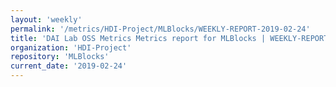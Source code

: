 ```yaml
---
layout: 'weekly'
permalink: '/metrics/HDI-Project/MLBlocks/WEEKLY-REPORT-2019-02-24'
title: 'DAI Lab OSS Metrics Metrics report for MLBlocks | WEEKLY-REPORT-2019-02-24'
organization: 'HDI-Project'
repository: 'MLBlocks'
current_date: '2019-02-24'
---
```

